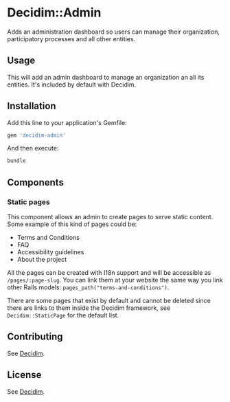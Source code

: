 # Decidim::Admin

Adds an administration dashboard so users can manage their
organization, participatory processes and all other entities.

## Usage

This will add an admin dashboard to manage an organization an all its entities.
It's included by default with Decidim.

## Installation

Add this line to your application's Gemfile:

```ruby
gem 'decidim-admin'
```

And then execute:

```bash
bundle
```

## Components

### Static pages

This component allows an admin to create pages to serve static content. Some
example of this kind of pages could be:

* Terms and Conditions
* FAQ
* Accessibility guidelines
* About the project

All the pages can be created with I18n support and will be accessible as
`/pages/:page-slug`. You can link them at your website the same way you link
other Rails models: `pages_path("terms-and-conditions")`.

There are some pages that exist by default and cannot be deleted since there
are links to them inside the Decidim framework, see `Decidim::StaticPage` for
the default list.

## Contributing

See [Decidim](https://github.com/decidim/decidim).

## License

See [Decidim](https://github.com/decidim/decidim).
